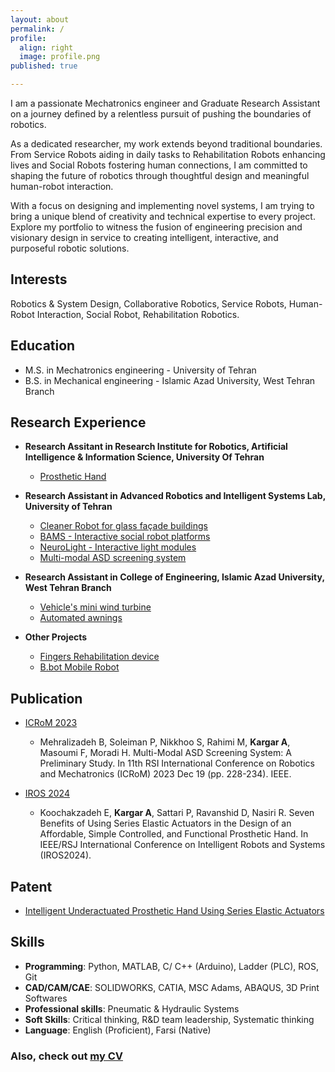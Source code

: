 ```yaml
---
layout: about
permalink: /
profile:
  align: right
  image: profile.png
published: true

---
```


I am a passionate Mechatronics engineer and Graduate Research Assistant on a journey defined by a relentless pursuit of pushing the boundaries of robotics. 

As a dedicated researcher, my work extends beyond traditional boundaries. From Service Robots aiding in daily tasks to Rehabilitation Robots enhancing lives and Social Robots fostering human connections, I am committed to shaping the future of robotics through thoughtful design and meaningful human-robot interaction.

With a focus on designing and implementing novel systems, I am trying to bring a unique blend of creativity and technical expertise to every project. Explore my portfolio to witness the fusion of engineering precision and visionary design in service to creating intelligent, interactive, and purposeful robotic solutions.


## Interests

Robotics & System Design, Collaborative Robotics, Service Robots, Human-Robot Interaction, Social Robot, Rehabilitation Robotics.

## Education

- M.S. in Mechatronics engineering - University of Tehran
- B.S. in Mechanical engineering - Islamic Azad University, West Tehran Branch

## Research Experience

- **Research Assitant in Research Institute for Robotics, Artificial Intelligence & Information Science, University Of Tehran**
  - [Prosthetic Hand](https://alireza-kargar.github.io//projects/prosthetichand/) 
- **Research Assistant in Advanced Robotics and Intelligent Systems Lab, University of Tehran**
  - [Cleaner Robot for glass façade buildings](https://alireza-kargar.github.io//projects/cleanerbot/) 
  - [BAMS - Interactive social robot platforms](https://alireza-kargar.github.io//projects/bams/)
  - [NeuroLight - Interactive light modules](https://alireza-kargar.github.io//projects/neurolight/)
  - [Multi-modal ASD screening system](https://alireza-kargar.github.io//projects/mmass/)
  
- **Research Assistant in College of Engineering, Islamic Azad University, West Tehran Branch**
  - [Vehicle's mini wind turbine](https://alireza-kargar.github.io//projects/turbine/)
  - [Automated awnings](https://alireza-kargar.github.io//projects/awnings/)

- **Other Projects**
  - [Fingers Rehabilitation device](https://alireza-kargar.github.io//projects/hsrd/)
  - [B.bot Mobile Robot](https://alireza-kargar.github.io//projects/bbot/) 

## Publication

- [ICRoM 2023](https://doi.org/10.1109/ICRoM60803.2023.10412541)
  - Mehralizadeh B, Soleiman P, Nikkhoo S, Rahimi M, **Kargar A**, Masoumi F, Moradi H. Multi-Modal ASD Screening System: A Preliminary Study. In 11th RSI International Conference on Robotics and Mechatronics (ICRoM) 2023 Dec 19 (pp. 228-234). IEEE.

- [IROS 2024](https://www.researchgate.net/profile/Rezvan-Nasiri/publication/385272943_Seven_Benefits_of_Using_Series_Elastic_Actuators_in_the_Design_of_an_Affordable_Simple_Controlled_and_Functional_Prosthetic_Hand/links/671d0068edbc012ea13ee03e/Seven-Benefits-of-Using-Series-Elastic-Actuators-in-the-Design-of-an-Affordable-Simple-Controlled-and-Functional-Prosthetic-Hand.pdf)
  - Koochakzadeh E, **Kargar A**, Sattari P, Ravanshid D, Nasiri R. Seven Benefits of Using Series Elastic Actuators in the Design of an Affordable, Simple Controlled, and Functional Prosthetic Hand. In IEEE/RSJ International Conference on Intelligent Robots and Systems (IROS2024).
 
## Patent
- [Intelligent Underactuated Prosthetic Hand Using Series Elastic Actuators](https://ipm.ssaa.ir/Search-Result?page=1&DecNo=140350140003001480&RN=111415)


## Skills

- **Programming**: Python, MATLAB, C/ C++ (Arduino), Ladder (PLC), ROS, Git
- **CAD/CAM/CAE**: SOLIDWORKS, CATIA, MSC Adams, ABAQUS, 3D Print Softwares
- **Professional skills**: Pneumatic & Hydraulic Systems
- **Soft Skills**: Critical thinking, R&D team leadership, Systematic thinking
- **Language**: English (Proficient), Farsi (Native)

<!-- 

## Teaching & Mentoring Experience

- **Lecturer** in School of Electrical and Computer Engineering, University of Tehran. 
  - General Workshop course: *Manufacturing Methods, CAD/CAM, SOLIDWORKS, Simplify3D.*

- **Instructor** in Scientific Association of Chemical and Polymer Engineering. 
  - Course: *Computer-aided Design, SOLIDWORKS.*

- **Teaching Assistant** in School of Electrical and Computer Engineering, University of Tehran. 
  - General Workshop course Chief-TA: *Manufacturing Methods, CAD/CAM, SOLIDWORKS, Simplify3D.*

- **Teaching Assistant** in School of Electrical and Computer Engineering, University of Tehran.
  - Advance Robotics course TA: *Project design and grading.*

- **Mentor** in Advanced Robotics & Intelligent Systems Lab, University of Tehran.
  - *Trained the Introduction of SolidWorks, 3D Print, Arduino and MATLAB to new members.*

- **Teaching Assistant** in College of Engineering, Islamic Azad University.  
  - Statics course TA: *Supervisor of students Homework and  and grading.*

   -->


### Also, check out [my CV](https://alireza-kargar.github.io/assets/files/CV-AlirezaKargar.pdf)
